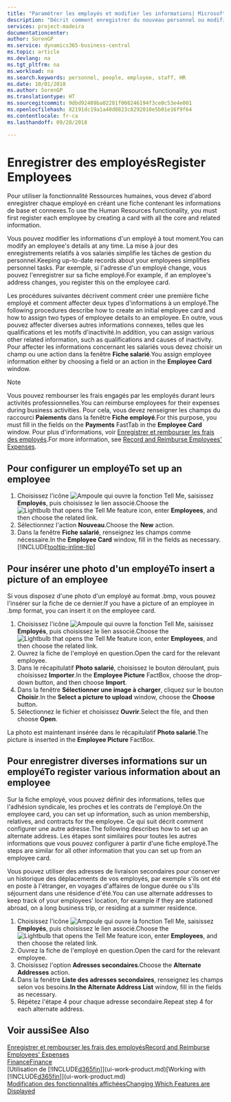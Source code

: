 ```yaml
---
title: "Paramétrer les employés et modifier les informations| Microsoft Docs"
description: "Décrit comment enregistrer du nouveau personnel ou modifier les informations concernant le personnel existant."
services: project-madeira
documentationcenter: 
author: SorenGP
ms.service: dynamics365-business-central
ms.topic: article
ms.devlang: na
ms.tgt_pltfrm: na
ms.workload: na
ms.search.keywords: personnel, people, employee, staff, HR
ms.date: 10/01/2018
ms.author: SorenGP
ms.translationtype: HT
ms.sourcegitcommit: 9dbd92409ba02281f008246194f3ce0c53e4e001
ms.openlocfilehash: 82191dc19a1a40d8823c8292010e5b01e16f9f64
ms.contentlocale: fr-ca
ms.lasthandoff: 09/28/2018

---
```

# <a name="register-employees"></a><span data-ttu-id="9f18e-103">Enregistrer des employés</span><span class="sxs-lookup"><span data-stu-id="9f18e-103">Register Employees</span></span>
<span data-ttu-id="9f18e-104">Pour utiliser la fonctionnalité Ressources humaines, vous devez d'abord enregistrer chaque employé en créant une fiche contenant les informations de base et connexes.</span><span class="sxs-lookup"><span data-stu-id="9f18e-104">To use the Human Resources functionality, you must first register each employee by creating a card with all the core and related information.</span></span>

<span data-ttu-id="9f18e-105">Vous pouvez modifier les informations d'un employé à tout moment.</span><span class="sxs-lookup"><span data-stu-id="9f18e-105">You can modify an employee's details at any time.</span></span> <span data-ttu-id="9f18e-106">La mise à jour des enregistrements relatifs à vos salariés simplifie les tâches de gestion du personnel.</span><span class="sxs-lookup"><span data-stu-id="9f18e-106">Keeping up-to-date records about your employees simplifies personnel tasks.</span></span> <span data-ttu-id="9f18e-107">Par exemple, si l'adresse d'un employé change, vous pouvez l'enregistrer sur sa fiche employé.</span><span class="sxs-lookup"><span data-stu-id="9f18e-107">For example, if an employee's address changes, you register this on the employee card.</span></span>

<span data-ttu-id="9f18e-108">Les procédures suivantes décrivent comment créer une première fiche employé et comment affecter deux types d'informations à un employé.</span><span class="sxs-lookup"><span data-stu-id="9f18e-108">The following procedures describe how to create an initial employee card and how to assign two types of employee details to an employee.</span></span> <span data-ttu-id="9f18e-109">En outre, vous pouvez affecter diverses autres informations connexes, telles que les qualifications et les motifs d'inactivité.</span><span class="sxs-lookup"><span data-stu-id="9f18e-109">In addition, you can assign various other related information, such as qualifications and causes of inactivity.</span></span> <span data-ttu-id="9f18e-110">Pour affecter les informations concernant les salariés vous devez choisir un champ ou une action dans la fenêtre **Fiche salarié**.</span><span class="sxs-lookup"><span data-stu-id="9f18e-110">You assign employee information either by choosing a field or an action in the **Employee Card** window.</span></span>

> [!NOTE]  
> <span data-ttu-id="9f18e-111">Vous pouvez rembourser les frais engagés par les employés durant leurs activités professionnelles.</span><span class="sxs-lookup"><span data-stu-id="9f18e-111">You can reimburse employees for their expenses during business activities.</span></span> <span data-ttu-id="9f18e-112">Pour cela, vous devez renseigner les champs du raccourci **Paiements** dans la fenêtre **Fiche employé**.</span><span class="sxs-lookup"><span data-stu-id="9f18e-112">For this purpose, you must fill in the fields on the **Payments** FastTab in the **Employee Card** window.</span></span> <span data-ttu-id="9f18e-113">Pour plus d'informations, voir [Enregistrer et rembourser les frais des employés](finance-how-record-reimburse-employee-expenses.md).</span><span class="sxs-lookup"><span data-stu-id="9f18e-113">For more information, see [Record and Reimburse Employees' Expenses](finance-how-record-reimburse-employee-expenses.md).</span></span>

## <a name="to-set-up-an-employee"></a><span data-ttu-id="9f18e-114">Pour configurer un employé</span><span class="sxs-lookup"><span data-stu-id="9f18e-114">To set up an employee</span></span>
1. <span data-ttu-id="9f18e-115">Choisissez l'icône ![Ampoule qui ouvre la fonction Tell Me](media/ui-search/search_small.png "Dites-moi ce que vous voulez faire"), saisissez **Employés**, puis choisissez le lien associé.</span><span class="sxs-lookup"><span data-stu-id="9f18e-115">Choose the ![Lightbulb that opens the Tell Me feature](media/ui-search/search_small.png "Tell me what you want to do") icon, enter **Employees**, and then choose the related link.</span></span>
2. <span data-ttu-id="9f18e-116">Sélectionnez l'action **Nouveau**.</span><span class="sxs-lookup"><span data-stu-id="9f18e-116">Choose the **New** action.</span></span>
3. <span data-ttu-id="9f18e-117">Dans la fenêtre **Fiche salarié**, renseignez les champs comme nécessaire.</span><span class="sxs-lookup"><span data-stu-id="9f18e-117">In the **Employee Card** window, fill in the fields as necessary.</span></span> [!INCLUDE[tooltip-inline-tip](includes/tooltip-inline-tip_md.md)]

## <a name="to-insert-a-picture-of-an-employee"></a><span data-ttu-id="9f18e-118">Pour insérer une photo d'un employé</span><span class="sxs-lookup"><span data-stu-id="9f18e-118">To insert a picture of an employee</span></span>
<span data-ttu-id="9f18e-119">Si vous disposez d'une photo d'un employé au format .bmp, vous pouvez l'insérer sur la fiche de ce dernier.</span><span class="sxs-lookup"><span data-stu-id="9f18e-119">If you have a picture of an employee in .bmp format, you can insert it on the employee card.</span></span>

1. <span data-ttu-id="9f18e-120">Choisissez l'icône ![Ampoule qui ouvre la fonction Tell Me](media/ui-search/search_small.png "Dites-moi ce que vous voulez faire"), saisissez **Employés**, puis choisissez le lien associé.</span><span class="sxs-lookup"><span data-stu-id="9f18e-120">Choose the ![Lightbulb that opens the Tell Me feature](media/ui-search/search_small.png "Tell me what you want to do") icon, enter **Employees**, and then choose the related link.</span></span>
2. <span data-ttu-id="9f18e-121">Ouvrez la fiche de l'employé en question.</span><span class="sxs-lookup"><span data-stu-id="9f18e-121">Open the card for the relevant employee.</span></span>
3. <span data-ttu-id="9f18e-122">Dans le récapitulatif **Photo salarié**, choisissez le bouton déroulant, puis choisissez **Importer**.</span><span class="sxs-lookup"><span data-stu-id="9f18e-122">In the **Employee Picture** FactBox, choose the drop-down button, and then choose **Import**.</span></span>
4. <span data-ttu-id="9f18e-123">Dans la fenêtre **Sélectionner une image à charger**, cliquez sur le bouton **Choisir**.</span><span class="sxs-lookup"><span data-stu-id="9f18e-123">In the **Select a picture to upload** window, choose the **Choose** button.</span></span>
5. <span data-ttu-id="9f18e-124">Sélectionnez le fichier et choisissez **Ouvrir**.</span><span class="sxs-lookup"><span data-stu-id="9f18e-124">Select the file, and then choose **Open**.</span></span>

<span data-ttu-id="9f18e-125">La photo est maintenant insérée dans le récapitulatif **Photo salarié**.</span><span class="sxs-lookup"><span data-stu-id="9f18e-125">The picture is inserted in the **Employee Picture** FactBox.</span></span>

## <a name="to-register-various-information-about-an-employee"></a><span data-ttu-id="9f18e-126">Pour enregistrer diverses informations sur un employé</span><span class="sxs-lookup"><span data-stu-id="9f18e-126">To register various information about an employee</span></span>
<span data-ttu-id="9f18e-127">Sur la fiche employé, vous pouvez définir des informations, telles que l'adhésion syndicale, les proches et les contrats de l'employé.</span><span class="sxs-lookup"><span data-stu-id="9f18e-127">On the employee card, you can set up information, such as union membership, relatives, and contracts for the employee.</span></span> <span data-ttu-id="9f18e-128">Ce qui suit décrit comment configurer une autre adresse.</span><span class="sxs-lookup"><span data-stu-id="9f18e-128">The following describes how to set up an alternate address.</span></span> <span data-ttu-id="9f18e-129">Les étapes sont similaires pour toutes les autres informations que vous pouvez configurer à partir d'une fiche employé.</span><span class="sxs-lookup"><span data-stu-id="9f18e-129">The steps are similar for all other information that you can set up from an employee card.</span></span>

<span data-ttu-id="9f18e-130">Vous pouvez utiliser des adresses de livraison secondaires pour conserver un historique des déplacements de vos employés, par exemple s'ils ont été en poste à l'étranger, en voyages d'affaires de longue durée ou s'ils séjournent dans une résidence d'été.</span><span class="sxs-lookup"><span data-stu-id="9f18e-130">You can use alternate addresses to keep track of your employees’ location, for example if they are stationed abroad, on a long business trip, or residing at a summer residence.</span></span>

1. <span data-ttu-id="9f18e-131">Choisissez l'icône ![Ampoule qui ouvre la fonction Tell Me](media/ui-search/search_small.png "Dites-moi ce que vous voulez faire"), saisissez **Employés**, puis choisissez le lien associé.</span><span class="sxs-lookup"><span data-stu-id="9f18e-131">Choose the ![Lightbulb that opens the Tell Me feature](media/ui-search/search_small.png "Tell me what you want to do") icon, enter **Employees**, and then choose the related link.</span></span>
2. <span data-ttu-id="9f18e-132">Ouvrez la fiche de l'employé en question.</span><span class="sxs-lookup"><span data-stu-id="9f18e-132">Open the card for the relevant employee.</span></span>
3. <span data-ttu-id="9f18e-133">Choisissez l'option **Adresses secondaires**.</span><span class="sxs-lookup"><span data-stu-id="9f18e-133">Choose the **Alternate Addresses** action.</span></span>
4. <span data-ttu-id="9f18e-134">Dans la fenêtre **Liste des adresses secondaires**, renseignez les champs selon vos besoins.</span><span class="sxs-lookup"><span data-stu-id="9f18e-134">**In the Alternate Address List** window, fill in the fields as necessary.</span></span>
5. <span data-ttu-id="9f18e-135">Répétez l'étape 4 pour chaque adresse secondaire.</span><span class="sxs-lookup"><span data-stu-id="9f18e-135">Repeat step 4 for each alternate address.</span></span>

## <a name="see-also"></a><span data-ttu-id="9f18e-136">Voir aussi</span><span class="sxs-lookup"><span data-stu-id="9f18e-136">See Also</span></span>
[<span data-ttu-id="9f18e-137">Enregistrer et rembourser les frais des employés</span><span class="sxs-lookup"><span data-stu-id="9f18e-137">Record and Reimburse Employees' Expenses</span></span>](finance-how-record-reimburse-employee-expenses.md)  
[<span data-ttu-id="9f18e-138">Finance</span><span class="sxs-lookup"><span data-stu-id="9f18e-138">Finance</span></span>](finance.md)  
<span data-ttu-id="9f18e-139">[Utilisation de [!INCLUDE[d365fin](includes/d365fin_md.md)]](ui-work-product.md)</span><span class="sxs-lookup"><span data-stu-id="9f18e-139">[Working with [!INCLUDE[d365fin](includes/d365fin_md.md)]](ui-work-product.md)</span></span>  
[<span data-ttu-id="9f18e-140">Modification des fonctionnalités affichées</span><span class="sxs-lookup"><span data-stu-id="9f18e-140">Changing Which Features are Displayed</span></span>](ui-experiences.md)

